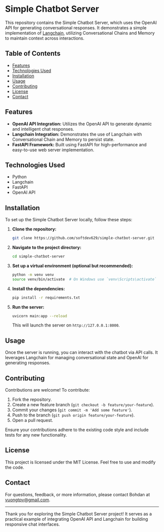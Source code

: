 # Simple Chatbot Server

This repository contains the Simple Chatbot Server, which uses the OpenAI API for generating conversational responses. It demonstrates a simple implementation of [Langchain](https://python.langchain.com/docs/introduction/), utilizing Conversational Chains and Memory to maintain context across interactions.

## Table of Contents

- [Features](#features)
- [Technologies Used](#technologies-used)
- [Installation](#installation)
- [Usage](#usage)
- [Contributing](#contributing)
- [License](#license)
- [Contact](#contact)

## Features

- **OpenAI API Integration:** Utilizes the OpenAI API to generate dynamic and intelligent chat responses.
- **Langchain Integration:** Demonstrates the use of Langchain with Conversational Chain and Memory to persist state.
- **FastAPI Framework:** Built using FastAPI for high-performance and easy-to-use web server implementation.

## Technologies Used

- Python
- Langchain
- FastAPI
- OpenAI API

## Installation

To set up the Simple Chatbot Server locally, follow these steps:

1. **Clone the repository:**

   ```bash
   git clone https://github.com/softdev629/simple-chatbot-server.git
   ```

2. **Navigate to the project directory:**

   ```bash
   cd simple-chatbot-server
   ```

3. **Set up a virtual environment (optional but recommended):**

   ```bash
   python -m venv venv
   source venv/bin/activate  # On Windows use `venv\Scripts\activate`
   ```

4. **Install the dependencies:**

   ```bash
   pip install -r requirements.txt
   ```

5. **Run the server:**

   ```bash
   uvicorn main:app --reload
   ```

   This will launch the server on `http://127.0.0.1:8000`.

## Usage

Once the server is running, you can interact with the chatbot via API calls. It leverages Langchain for managing conversational state and OpenAI for generating responses.

## Contributing

Contributions are welcome! To contribute:

1. Fork the repository.
2. Create a new feature branch (`git checkout -b feature/your-feature`).
3. Commit your changes (`git commit -m 'Add some feature'`).
4. Push to the branch (`git push origin feature/your-feature`).
5. Open a pull request.

Ensure your contributions adhere to the existing code style and include tests for any new functionality.

## License

This project is licensed under the MIT License. Feel free to use and modify the code.

## Contact

For questions, feedback, or more information, please contact Bohdan at [vuongtpv@gmail.com](mailto:vuongtpv@gmail.com).

---

Thank you for exploring the Simple Chatbot Server project! It serves as a practical example of integrating OpenAI API and Langchain for building responsive chat interfaces.